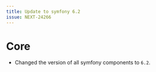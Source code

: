 ```yaml
---
title: Update to symfony 6.2
issue: NEXT-24266
---
```

# Core
* Changed the version of all symfony components to `6.2`.
